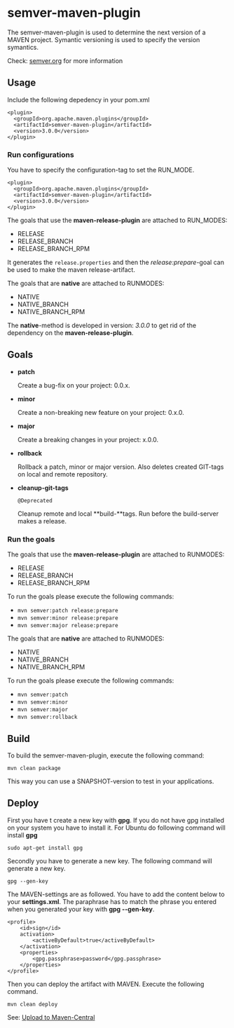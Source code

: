 # semver-maven-plugin

The semver-maven-plugin is used to determine the next version of a MAVEN project. Symantic versioning is used to specify the version symantics.

Check: [semver.org](https://www.semver.org) for more information

## Usage

Include the following depedency in your pom.xml

```
<plugin>
  <groupId>org.apache.maven.plugins</groupId>
  <artifactId>semver-maven-plugin</artifactId>
  <version>3.0.0</version>
</plugin>
```

### Run configurations

You have to specify the configuration-tag to set the RUN_MODE.
 
```
<plugin>
  <groupId>org.apache.maven.plugins</groupId>
  <artifactId>semver-maven-plugin</artifactId>
  <version>3.0.0</version>
</plugin>
```

The goals that use the **maven-release-plugin** are attached to RUN_MODES:

* RELEASE
* RELEASE_BRANCH
* RELEASE_BRANCH_RPM

It generates the `release.properties` and then the *release:prepare*-goal can be used to make the maven release-artifact.

The goals that are **native** are attached to RUNMODES:

* NATIVE
* NATIVE_BRANCH
* NATIVE_BRANCH_RPM
  
The **native**-method is developed in version: *3.0.0* to get rid of the dependency on the **maven-release-plugin**.

## Goals

* **patch**

    Create a bug-fix on your project: 0.0.x. 

* **minor**

    Create a non-breaking new feature on your project: 0.x.0.

* **major**

    Create a breaking changes in your project: x.0.0.

* **rollback**

    Rollback a patch, minor or major version. Also deletes created GIT-tags on local and remote repository.


* **cleanup-git-tags**

    `@Deprecated`
    
    Cleanup remote and local **build-**tags. Run before the build-server makes a release.

### Run the goals

The goals that use the **maven-release-plugin** are attached to RUNMODES:

* RELEASE
* RELEASE_BRANCH
* RELEASE_BRANCH_RPM

To run the goals please execute the following commands:

* `mvn semver:patch release:prepare`
* `mvn semver:minor release:prepare`
* `mvn semver:major release:prepare`

The goals that are **native** are attached to RUNMODES:

* NATIVE
* NATIVE_BRANCH
* NATIVE_BRANCH_RPM

To run the goals please execute the following commands:

* `mvn semver:patch`
* `mvn semver:minor`
* `mvn semver:major`
* `mvn semver:rollback` 

## Build

To build the semver-maven-plugin, execute the following command:

`mvn clean package`

This way you can use a SNAPSHOT-version to test in your applications.

## Deploy

First you have t create a new key with **gpg**. If you do not have gpg installed on your system you have to install it.
For Ubuntu do following command will install **gpg**

`sudo apt-get install gpg`

Secondly you have to generate a new key. The following command will generate a new key.

`gpg --gen-key`

The MAVEN-settings are as followed. You have to add the content below to your **settings.xml**. The paraphrase has to match the phrase you entered when you generated your key with **gpg --gen-key**.

```
<profile>
    <id>sign</id>
    activation>
        <activeByDefault>true</activeByDefault>
    </activation>
    <properties>
        <gpg.passphrase>password</gpg.passphrase>
    </properties> 
</profile>
```

Then you can deploy the artifact with MAVEN. Execute the following command.

`mvn clean deploy`

See: [Upload to Maven-Central](https://blog.idrsolutions.com/2015/06/how-to-upload-your-java-artifact-to-maven-central/)








